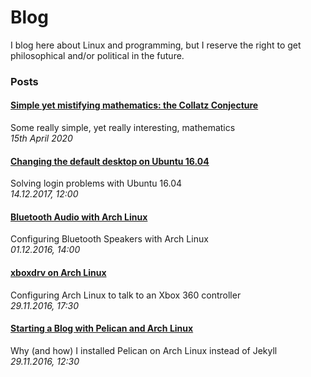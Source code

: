 # Blog

I blog here about Linux and programming, but I reserve the right to get philosophical and/or political in the future.

### Posts

#### [Simple yet mistifying mathematics: the Collatz Conjecture](collatz.html)
Some really simple, yet really interesting, mathematics
<br/>_15th April 2020_

#### [Changing the default desktop on Ubuntu 16.04](default-desktop-ubuntu.html)
Solving login problems with Ubuntu 16.04
<br/>_14.12.2017, 12:00_

#### [Bluetooth Audio with Arch Linux](bluetooth-arch.html)
Configuring Bluetooth Speakers with Arch Linux
<br/>_01.12.2016, 14:00_

#### [xboxdrv on Arch Linux](xboxdrv-arch.html)
Configuring Arch Linux to talk to an Xbox 360 controller
<br/>_29.11.2016, 17:30_

#### [Starting a Blog with Pelican and Arch Linux](pelican-arch.html)
Why (and how) I installed Pelican on Arch Linux instead of Jekyll
<br/>_29.11.2016, 12:30_
